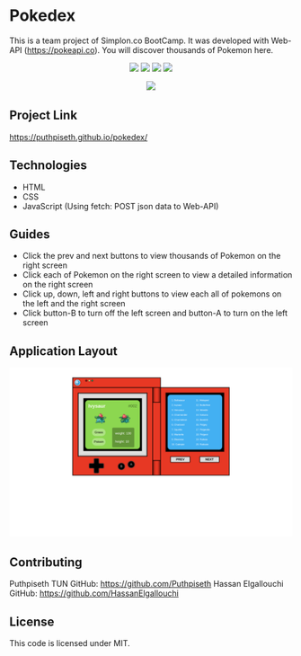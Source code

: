 # Pokedex
This is a team project of Simplon.co BootCamp. It was developed with Web-API (https://pokeapi.co). You will discover thousands of Pokemon here. 

<p align="center">
    <img src="https://img.shields.io/github/repo-size/Puthpiseth/pokedex" />
    <img src="https://img.shields.io/github/issues/Puthpiseth/pokedex" />
    <img src="https://img.shields.io/github/last-commit/Puthpiseth/pokedex" />
    <img src="https://img.shields.io/badge/License-MIT-yellow.svg" />
</p>
<p align="center">
    <img src="https://img.shields.io/badge/Javascript-red" />
  

## Project Link
https://puthpiseth.github.io/pokedex/

## Technologies
- HTML
- CSS
- JavaScript (Using fetch: POST json data to Web-API)

## Guides
- Click the prev and next buttons to view thousands of Pokemon on the right screen
- Click each of Pokemon on the right screen to view a detailed information on the right screen
- Click up, down, left and right buttons to view each all of pokemons on the left and the right screen
- Click button-B to turn off the left screen and button-A to turn on the left screen

## Application Layout
![](pokedexMarquette.png)

## Contributing
Puthpiseth TUN GitHub: https://github.com/Puthpiseth
Hassan Elgallouchi GitHub: https://github.com/HassanElgallouchi

## License
This code is licensed under MIT.

